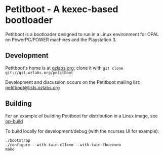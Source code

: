 # Petitboot - A kexec-based bootloader

Petitboot is a bootloader designed to run in a Linux environment for OPAL on PowerPC/POWER machines and the Playstation 3.

Development
-

Petitboot's home is at [ozlabs.org](http://git.ozlabs.org/?p=petitboot); clone it with ` git clone git://git.ozlabs.org/petitboot `

Development and discussion occurs on the Petitboot mailing list: [petitboot@lists.ozlabs.org](https://lists.ozlabs.org/listinfo/petitboot)

Building
-

For an example of building Petitboot for distribution in a Linux image, see [op-build](https://github.com/open-power/op-build/tree/master/openpower/package/petitboot)

To build locally for development/debug (with the ncurses UI for example):
```
./bootstrap
./configure --with-twin-x11=no --with-twin-fbdev=no
make
```